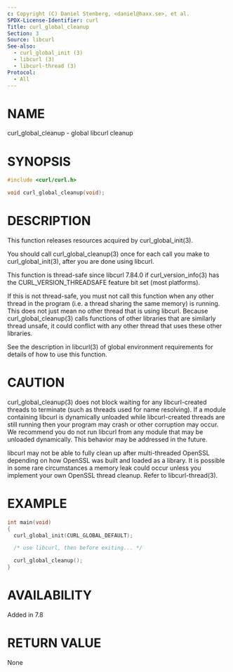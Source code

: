 ```yaml
---
c: Copyright (C) Daniel Stenberg, <daniel@haxx.se>, et al.
SPDX-License-Identifier: curl
Title: curl_global_cleanup
Section: 3
Source: libcurl
See-also:
  - curl_global_init (3)
  - libcurl (3)
  - libcurl-thread (3)
Protocol:
  - All
---
```


# NAME

curl_global_cleanup - global libcurl cleanup

# SYNOPSIS

~~~c
#include <curl/curl.h>

void curl_global_cleanup(void);
~~~

# DESCRIPTION

This function releases resources acquired by curl_global_init(3).

You should call curl_global_cleanup(3) once for each call you make to
curl_global_init(3), after you are done using libcurl.

This function is thread-safe since libcurl 7.84.0 if
curl_version_info(3) has the CURL_VERSION_THREADSAFE feature bit set
(most platforms).

If this is not thread-safe, you must not call this function when any other
thread in the program (i.e. a thread sharing the same memory) is running.
This does not just mean no other thread that is using libcurl. Because
curl_global_cleanup(3) calls functions of other libraries that are
similarly thread unsafe, it could conflict with any other thread that uses
these other libraries.

See the description in libcurl(3) of global environment requirements for
details of how to use this function.

# CAUTION

curl_global_cleanup(3) does not block waiting for any libcurl-created
threads to terminate (such as threads used for name resolving). If a module
containing libcurl is dynamically unloaded while libcurl-created threads are
still running then your program may crash or other corruption may occur. We
recommend you do not run libcurl from any module that may be unloaded
dynamically. This behavior may be addressed in the future.

libcurl may not be able to fully clean up after multi-threaded OpenSSL
depending on how OpenSSL was built and loaded as a library. It is possible in
some rare circumstances a memory leak could occur unless you implement your own
OpenSSL thread cleanup. Refer to libcurl-thread(3).

# EXAMPLE

~~~c
int main(void)
{
  curl_global_init(CURL_GLOBAL_DEFAULT);

  /* use libcurl, then before exiting... */

  curl_global_cleanup();
}
~~~

# AVAILABILITY

Added in 7.8

# RETURN VALUE

None
